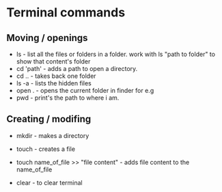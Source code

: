 # Terminal commands

## Moving / openings ##
- ls - list all the files or folders in a folder. work with ls "path to folder" to show that content's folder
- cd 'path' - adds a path to open a directory.
- cd .. - takes back one folder
- ls -a - lists the hidden files
- open . - opens the current folder in finder for e.g
- pwd - print's the path to where i am.

## Creating / modifing ##
- mkdir - makes a directory
- touch - creates a file
- touch name_of_file >> "file content" - adds file content to the name_of_file

- clear - to clear terminal